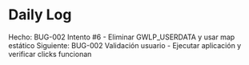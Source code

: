 ﻿# Daily Log

Hecho: BUG-002 Intento #6 - Eliminar GWLP_USERDATA y usar map estático
Siguiente: BUG-002 Validación usuario - Ejecutar aplicación y verificar clicks funcionan


